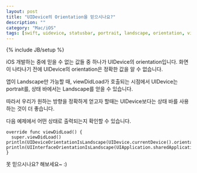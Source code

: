 ```yaml
---
layout: post
title: "UIDevice의 Orientation을 믿으시나요?"
description: ""
category: "Mac/iOS"
tags: [swift, uidevice, statusbar, portrait, landscape, orientation, viewdidload]
---
```

{% include JB/setup %}

iOS 개발하는 중에 믿을 수 없는 값들 중 하나가 UIDevice의 orientation입니다. 화면이 나타나기 전에 UIDevice의 orientation은 정확한 값을 알 수 없습니다.

앱이 Landscape만 가능할 때, viewDidLoad가 호출되는 시점에서 UIDevice는 portrait를, 상태 바에서는 Landscape를 얻을 수 있습니다. 

따라서 우리가 원하는 방향을 정확하게 얻고자 할때는 UIDevice보다는 상태 바를 사용하는 것이 더 좋습니다.

다음 예제에서 어떤 상태로 출력되는지 확인할 수 있습니다.

	override func viewDidLoad() {
	  super.viewDidLoad()
    println(UIDeviceOrientationIsLandscape(UIDevice.currentDevice().orientation))
    println(UIInterfaceOrientationIsLandscape(UIApplication.sharedApplication().statusBarOrientation))
	}

못 믿으시나요? 해보세요~ :)